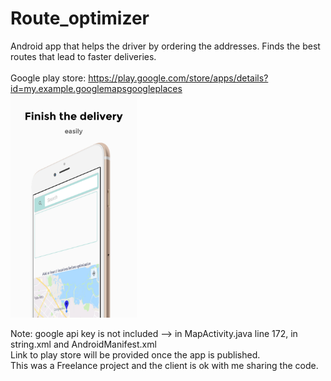 # Route_optimizer
Android app that helps the driver by ordering the addresses. Finds the best routes that lead to faster deliveries.\
\
Google play store: https://play.google.com/store/apps/details?id=my.example.googlemapsgoogleplaces
\
<img src="https://raw.githubusercontent.com/behdadkha/Route_optimizer/master/0.jpg" width="40%">

Note:
google api key is not included --> in MapActivity.java line 172, in string.xml and AndroidManifest.xml \
Link to play store will be provided once the app is published.\
This was a Freelance project and the client is ok with me sharing the code.
